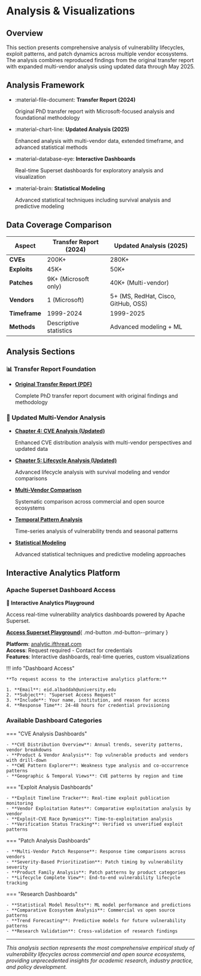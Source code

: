 # Analysis & Visualizations

## Overview

This section presents comprehensive analysis of vulnerability lifecycles, exploit patterns, and patch dynamics across multiple vendor ecosystems. The analysis combines reproduced findings from the original transfer report with expanded multi-vendor analysis using updated data through May 2025.

## Analysis Framework

<div class="grid cards" markdown>

- :material-file-document: **Transfer Report (2024)**

    Original PhD transfer report with Microsoft-focused analysis and foundational methodology

- :material-chart-line: **Updated Analysis (2025)**

    Enhanced analysis with multi-vendor data, extended timeframe, and advanced statistical methods

- :material-database-eye: **Interactive Dashboards**

    Real-time Superset dashboards for exploratory analysis and visualization

- :material-brain: **Statistical Modeling**

    Advanced statistical techniques including survival analysis and predictive modeling

</div>

## Data Coverage Comparison

| Aspect | Transfer Report (2024) | Updated Analysis (2025) |
|--------|------------------------|-------------------------|
| **CVEs** | 200K+ | 280K+ |
| **Exploits** | 45K+ | 50K+ |
| **Patches** | 9K+ (Microsoft only) | 40K+ (Multi-vendor) |
| **Vendors** | 1 (Microsoft) | 5+ (MS, RedHat, Cisco, GitHub, OSS) |
| **Timeframe** | 1999-2024 | 1999-2025 |
| **Methods** | Descriptive statistics | Advanced modeling + ML |

## Analysis Sections

### 📊 Transfer Report Foundation

<div class="grid cards" markdown>

- [**Original Transfer Report (PDF)**](transfer-report/transfer-report-pdf.md)

    Complete PhD transfer report document with original findings and methodology


</div>

### 🚀 Updated Multi-Vendor Analysis

<div class="grid cards" markdown>

- [**Chapter 4: CVE Analysis (Updated)**](current/chapter-4-enhanced.md)

    Enhanced CVE distribution analysis with multi-vendor perspectives and updated data

- [**Chapter 5: Lifecycle Analysis (Updated)**](current/chapter-5-enhanced.md)

    Advanced lifecycle analysis with survival modeling and vendor comparisons

- [**Multi-Vendor Comparison**](current/multi-vendor.md)

    Systematic comparison across commercial and open source ecosystems

- [**Temporal Pattern Analysis**](current/temporal-patterns.md)

    Time-series analysis of vulnerability trends and seasonal patterns

- [**Statistical Modeling**](current/statistical-analysis.md)

    Advanced statistical techniques and predictive modeling approaches

</div>

## Interactive Analytics Platform

### Apache Superset Dashboard Access

<div class="hero-section" markdown>

**🎯 Interactive Analytics Playground**

Access real-time vulnerability analytics dashboards powered by Apache Superset.

[**Access Superset Playground**](mailto:eid.albaddah@university.edu?subject=Superset%20Access%20Request&body=Hello%2C%0A%0AI%20would%20like%20to%20request%20access%20to%20the%20Apache%20Superset%20analytics%20playground%20at%20analytic.ifthreat.com.%0A%0AName%3A%20%0AInstitution%2FOrganization%3A%20%0AReason%20for%20access%3A%20%0A%0AThank%20you%21){ .md-button .md-button--primary }

**Platform**: [analytic.ifthreat.com](https://analytic.ifthreat.com)  
**Access**: Request required - Contact for credentials  
**Features**: Interactive dashboards, real-time queries, custom visualizations

</div>

!!! info "Dashboard Access"
    
    **To request access to the interactive analytics platform:**
    
    1. **Email**: eid.albaddah@university.edu
    2. **Subject**: "Superset Access Request"
    3. **Include**: Your name, institution, and reason for access
    4. **Response Time**: 24-48 hours for credential provisioning

### Available Dashboard Categories

=== "CVE Analysis Dashboards"
    
    - **CVE Distribution Overview**: Annual trends, severity patterns, vendor breakdowns
    - **Product & Vendor Analysis**: Top vulnerable products and vendors with drill-down
    - **CWE Pattern Explorer**: Weakness type analysis and co-occurrence patterns
    - **Geographic & Temporal Views**: CVE patterns by region and time

=== "Exploit Analysis Dashboards"
    
    - **Exploit Timeline Tracker**: Real-time exploit publication monitoring
    - **Vendor Exploitation Rates**: Comparative exploitation analysis by vendor
    - **Exploit-CVE Race Dynamics**: Time-to-exploitation analysis
    - **Verification Status Tracking**: Verified vs unverified exploit patterns

=== "Patch Analysis Dashboards"
    
    - **Multi-Vendor Patch Response**: Response time comparisons across vendors
    - **Severity-Based Prioritization**: Patch timing by vulnerability severity
    - **Product Family Analysis**: Patch patterns by product categories
    - **Lifecycle Complete View**: End-to-end vulnerability lifecycle tracking

=== "Research Dashboards"
    
    - **Statistical Model Results**: ML model performance and predictions
    - **Comparative Ecosystem Analysis**: Commercial vs open source patterns
    - **Trend Forecasting**: Predictive models for future vulnerability patterns
    - **Research Validation**: Cross-validation of research findings





---

*This analysis section represents the most comprehensive empirical study of vulnerability lifecycles across commercial and open source ecosystems, providing unprecedented insights for academic research, industry practice, and policy development.*